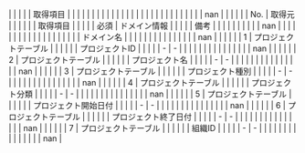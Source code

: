 |         |                                 |              |                                           | 取得項目                                                                        |                                                                           |                       |              |                  |              |               |               |               |               |         |               |               |                                         |                               |               |               |               |               |               |               |               |            |               |       |               |               |               | nan                   |
|         |                                 |              |                                           | No.                                                                         | 取得元                                                                       |                       |              |                  |              |               | 取得項目          |               |               |         |               | 必須            | ドメイン情報                                  |                               |               |               |               | 備考            |               |               |               |            |               |       |               |               |               | nan                   |
|         |                                 |              |                                           |                                                                             |                                                                           |                       |              |                  |              |               |               |               |               |         |               |               | ドメイン名                                   |                               |               |               |               |               |               |               |               |            |               |       |               |               |               | nan                   |
|         |                                 |              |                                           | 1                                                                           | プロジェクトテーブル                                                                |                       |              |                  |              |               | プロジェクトID      |               |               |         |               | -             | -                                       |                               |               |               |               |               |               |               |               |            |               |       |               |               |               | nan                   |
|         |                                 |              |                                           | 2                                                                           | プロジェクトテーブル                                                                |                       |              |                  |              |               | プロジェクト名       |               |               |         |               | -             | -                                       |                               |               |               |               |               |               |               |               |            |               |       |               |               |               | nan                   |
|         |                                 |              |                                           | 3                                                                           | プロジェクトテーブル                                                                |                       |              |                  |              |               | プロジェクト種別      |               |               |         |               | -             | -                                       |                               |               |               |               |               |               |               |               |            |               |       |               |               |               | nan                   |
|         |                                 |              |                                           | 4                                                                           | プロジェクトテーブル                                                                |                       |              |                  |              |               | プロジェクト分類      |               |               |         |               | -             | -                                       |                               |               |               |               |               |               |               |               |            |               |       |               |               |               | nan                   |
|         |                                 |              |                                           | 5                                                                           | プロジェクトテーブル                                                                |                       |              |                  |              |               | プロジェクト開始日付    |               |               |         |               | -             | -                                       |                               |               |               |               |               |               |               |               |            |               |       |               |               |               | nan                   |
|         |                                 |              |                                           | 6                                                                           | プロジェクトテーブル                                                                |                       |              |                  |              |               | プロジェクト終了日付    |               |               |         |               | -             | -                                       |                               |               |               |               |               |               |               |               |            |               |       |               |               |               | nan                   |
|         |                                 |              |                                           | 7                                                                           | プロジェクトテーブル                                                                |                       |              |                  |              |               | 組織ID          |               |               |         |               | -             | -                                       |                               |               |               |               |               |               |               |               |            |               |       |               |               |               | nan                   |
